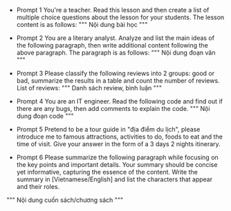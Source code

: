 - Prompt 1
You're a teacher. Read this lesson and then create a list of multiple choice questions about the lesson for your students. The lesson content is as follows:
"""
Nội dung bài học
"""

- Prompt 2
You are a literary analyst. Analyze and list the main ideas of the following paragraph, then write additional content following the above paragraph. The paragraph is as follows:
"""
Nội dung đoạn văn
"""

- Prompt 3
Please classify the following reviews into 2 groups: good or bad, summarize the results in a table and count the number of reviews. List of reviews:
"""
Danh sách review, bình luận
"""

- Prompt 4
You are an IT engineer. Read the following code and find out if there are any bugs, then add comments to explain the code.
"""
Nội dung đoạn code
"""

- Prompt 5
Pretend to be a tour guide in "địa điểm du lịch", please introduce me to famous attractions, activities to do, foods to eat and the time of visit. Give your answer in the form of a 3 days 2 nights itinerary.

- Prompt 6
Please summarize the following paragraph while focusing on the key points and important details. Your summary should be concise yet informative, capturing the essence of the content. Write the summary in [Vietnamese/English] and list the characters that appear and their roles.

"""
Nội dung cuốn sách/chương sách
"""
